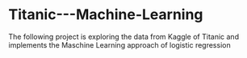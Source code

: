 # Titanic---Machine-Learning
The following project is exploring the data from Kaggle of Titanic and implements the Maschine Learning approach of logistic regression

